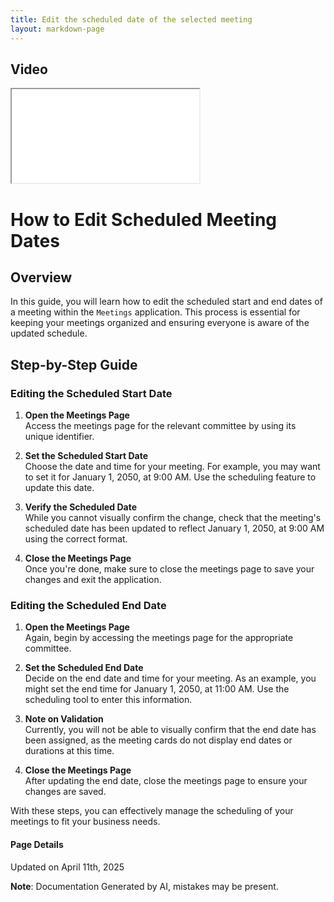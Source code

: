 ```yaml
---
title: Edit the scheduled date of the selected meeting
layout: markdown-page
---
```


## Video 
<div class="container my-5">
	<div class="embed-responsive embed-responsive-16by9">
		<iframe class="embed-responsive-item" src="..\media\meetings\edit_the_scheduled\Edit_the_scheduled_date_of_the_selected_meeting.webm" allowfullscreen></iframe>
	</div>
</div>

# How to Edit Scheduled Meeting Dates

## Overview
In this guide, you will learn how to edit the scheduled start and end dates of a meeting within the `Meetings` application. This process is essential for keeping your meetings organized and ensuring everyone is aware of the updated schedule.

## Step-by-Step Guide

### Editing the Scheduled Start Date

1. **Open the Meetings Page**  
   Access the meetings page for the relevant committee by using its unique identifier.

2. **Set the Scheduled Start Date**  
   Choose the date and time for your meeting. For example, you may want to set it for January 1, 2050, at 9:00 AM. Use the scheduling feature to update this date.

3. **Verify the Scheduled Date**  
   While you cannot visually confirm the change, check that the meeting's scheduled date has been updated to reflect January 1, 2050, at 9:00 AM using the correct format.

4. **Close the Meetings Page**  
   Once you're done, make sure to close the meetings page to save your changes and exit the application.

### Editing the Scheduled End Date

1. **Open the Meetings Page**  
   Again, begin by accessing the meetings page for the appropriate committee.

2. **Set the Scheduled End Date**  
   Decide on the end date and time for your meeting. As an example, you might set the end time for January 1, 2050, at 11:00 AM. Use the scheduling tool to enter this information.

3. **Note on Validation**  
   Currently, you will not be able to visually confirm that the end date has been assigned, as the meeting cards do not display end dates or durations at this time.

4. **Close the Meetings Page**  
   After updating the end date, close the meetings page to ensure your changes are saved.

With these steps, you can effectively manage the scheduling of your meetings to fit your business needs.

#### Page Details
Updated on April 11th, 2025

**Note**: Documentation Generated by AI, mistakes may be present.